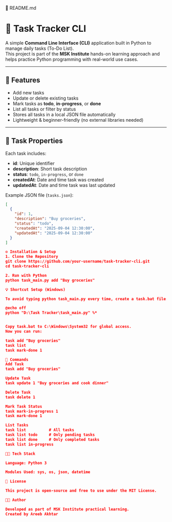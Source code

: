 📌 README.md
# 📝 Task Tracker CLI

A simple **Command Line Interface (CLI)** application built in Python to manage daily tasks (To-Do List).  
This project is part of the **MSK Institute** hands-on learning approach and helps practice Python programming with real-world use cases.  

---

## 🚀 Features
- Add new tasks  
- Update or delete existing tasks  
- Mark tasks as **todo**, **in-progress**, or **done**  
- List all tasks or filter by status  
- Stores all tasks in a local JSON file automatically  
- Lightweight & beginner-friendly (no external libraries needed)  

---

## 📂 Task Properties
Each task includes:
- **id**: Unique identifier  
- **description**: Short task description  
- **status**: `todo`, `in-progress`, or `done`  
- **createdAt**: Date and time task was created  
- **updatedAt**: Date and time task was last updated  

Example JSON file (`tasks.json`):
```json
[
  {
    "id": 1,
    "description": "Buy groceries",
    "status": "todo",
    "createdAt": "2025-09-04 12:30:00",
    "updatedAt": "2025-09-04 12:30:00"
  }
]

⚙️ Installation & Setup
1. Clone the Repository
git clone https://github.com/your-username/task-tracker-cli.git
cd task-tracker-cli

2. Run with Python
python task_main.py add "Buy groceries"

💡 Shortcut Setup (Windows)

To avoid typing python task_main.py every time, create a task.bat file:

@echo off
python "D:\Task Tracker\task_main.py" %*


Copy task.bat to C:\Windows\System32 for global access.
Now you can run:

task add "Buy groceries"
task list
task mark-done 1

🔑 Commands
Add Task
task add "Buy groceries"

Update Task
task update 1 "Buy groceries and cook dinner"

Delete Task
task delete 1

Mark Task Status
task mark-in-progress 1
task mark-done 1

List Tasks
task list          # All tasks
task list todo     # Only pending tasks
task list done     # Only completed tasks
task list in-progress

🧑‍💻 Tech Stack

Language: Python 3

Modules Used: sys, os, json, datetime

📜 License

This project is open-source and free to use under the MIT License.

👨‍🏫 Author

Developed as part of MSK Institute practical learning.
Created by Areeb Akhtar
